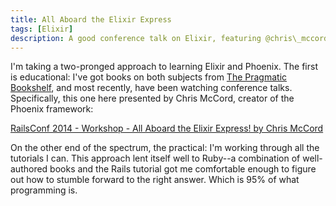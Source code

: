 ```yaml
---
title: All Aboard the Elixir Express
tags: [Elixir]
description: A good conference talk on Elixir, featuring @chris\_mccord
---
```


I'm taking a two-pronged approach to learning Elixir and Phoenix. The first is
educational: I've got books on both subjects from [The Pragmatic
Bookshelf][pragprog], and most recently, have been watching
conference talks. Specifically, this one here presented by Chris McCord, creator
of the Phoenix framework:

[RailsConf 2014 - Workshop - All Aboard the Elixir Express! by Chris
McCord][elixir-express]

On the other end of the spectrum, the practical: I'm working through all the
tutorials I can. This approach lent itself well to Ruby--a combination of
well-authored books and the Rails tutorial got me comfortable enough to figure
out how to stumble forward to the right answer. Which is 95% of what programming
is.

[pragprog]: https://pragprog.com/
[elixir-express]: https://www.youtube.com/watch?v=5kYmOyJjGDM
